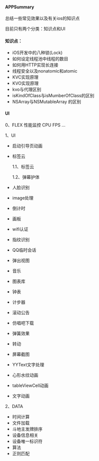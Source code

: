 #### APPSummary
总结一些常见效果以及有关ios的知识点

目前只有两个分类：知识点和UI

#### 知识点：
* iOS开发中的八种锁(Lock)
* 如何设定线程池中线程的数目
* 如何用HTTP实现长连接
* 线程安全以及nonatomic和atomic
* KVC实现原理
* KVO实现原理
* kvo与代理区别
* isKindOfClass与isMumberOfClass的区别
* NSArray与NSMutableArray 的区别

#### UI
0、FLEX 性能监控 CPU FPS ...

1、UI

* 启动引导页动画
* 标签云

	1.1、标签云
	
	1.2、弹幕护体
	
* 人脸识别
* image处理
* 倒计时
* 画板
* wifi认证
* 指纹识别
* QQ临时会话
* 弹出视图
* 音乐
* 图表库
* 钟表
* 计步器
* 滚动公告
* 仿唱吧下载
* 弹簧效果
* 转动
* 屏幕截图
* YYText文字处理
* 心形水纹动画
* tableViewCell动画
* 文字动画

2、DATA

* 时间计算
* 文件加载
* 斗地主发牌排序
* 设备信息相关
* 设备唯一标识符
* 算法
* 正则匹配